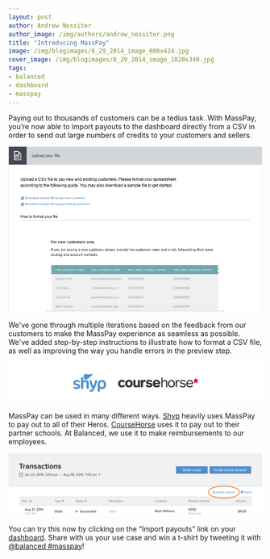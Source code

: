 ```yaml
---
layout: post
author: Andrew Nossiter
author_image: /img/authors/andrew_nossiter.png
title: "Introducing MassPay"
image: /img/blogimages/8_29_2014_image_600x424.jpg
cover_image: /img/blogimages/8_29_2014_image_1020x340.jpg
tags:
- balanced
- dashboard
- masspay
---
```


Paying out to thousands of customers can be a tedius task. With MassPay, you’re now able to import payouts to the dashboard directly from a CSV in order to send out large numbers of credits to your customers and sellers.

![MassPay](/img/blogimages/masspay-instructions.png)

We've gone through multiple iterations based on the feedback from our customers to make the MassPay experience as seamless as possible. We've added step-by-step instructions to illustrate how to format a CSV file, as well as improving the way you handle errors in the preview step.

![Shyp & Coursehorse](/img/blogimages/shyp-coursehorse.png)

MassPay can be used in many different ways. <a href="http://www.shyp.com/">Shyp</a> heavily uses MassPay to pay out to all of their Heros. <a href="https://coursehorse.com/">CourseHorse</a> uses it to pay out to their partner schools. At Balanced, we use it to make reimbursements to our employees.

![MassPay](/img/blogimages/masspay-link.png)

You can try this now by clicking on the “Import payouts” link on your <a href="https://dashboard.balancedpayments.com/">dashboard</a>. Share with us your use case and win a t-shirt by tweeting it with <a href="http://twitter.com/share?text=@balanced&&hashtags=masspay" target="_blank">@balanced #masspay</a>!
